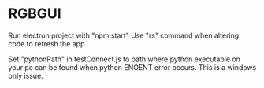 # RGBGUI
Run electron project with "npm start"
Use "rs" command when altering code to refresh the app

Set "pythonPath" in testConnect.js to path where python executable on your pc can be found when python ENOENT error occurs. This is a windows only issue.